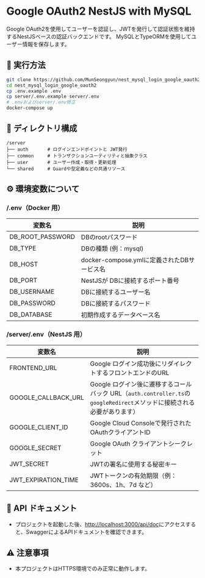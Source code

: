 # Google OAuth2 NestJS with MySQL

Google OAuth2を使用してユーザーを認証し、JWTを発行して認証状態を維持するNestJSベースの認証バックエンドです。
MySQLとTypeORMを使用してユーザー情報を保存します。

## 🚀 実行方法

```bash
git clone https://github.com/MunSeongyun/nest_mysql_login_google_oauth2.git
cd nest_mysql_login_google_oauth2
cp .env.example .env
cp server/.env.example server/.env
# .envおよびserver/.env修正
docker-compose up
```

## 📁 ディレクトリ構成

```text
/server
├── auth       # ログインエンドポイントと JWT発行
├── common     # トランザクションユーティリティと抽象クラス
├── user       # ユーザー作成・取得・更新処理
└── shared     # Guardや型定義などの共通リソース
```

## ⚙️ 環境変数について

### /.env（Docker 用）

|変数名|説明|
|---|---|
|DB\_ROOT\_PASSWORD|DBのrootパスワード|
|DB\_TYPE|DBの種類 (例：mysql)|
|DB\_HOST|docker-compose.ymlに定義されたDBサービス名|
|DB\_PORT|NestJSが DBに接続するポート番号|
|DB\_USERNAME|DBに接続するユーザー名|
|DB\_PASSWORD|DBに接続するパスワード|
|DB\_DATABASE|初期作成するデータベース名|

### /server/.env（NestJS 用）

|変数名|説明|
|---|---|
|FRONTEND\_URL|Google ログイン成功後にリダイレクトするフロントエンドのURL|
|GOOGLE\_CALLBACK\_URL|Google ログイン後に遷移するコールバック URL（`auth.controller.ts`の`googleRedirect`メソッドに接続される必要があります）|
|GOOGLE\_CLIENT\_ID|Google Cloud Consoleで発行されたOAuthクライアントID|
|GOOGLE\_SECRET|Google OAuth クライアントシークレット|
|JWT\_SECRET|JWTの署名に使用する秘密キー|
|JWT\_EXPIRATION\_TIME|JWTトークンの有効期限（例：3600s、1h、7d など）|

## 📡 API ドキュメント

- プロジェクトを起動した後、[http://localhost:3000/api/doc](http://localhost:3000/api/doc)にアクセスすると、SwaggerによるAPIドキュメントを確認できます。

## ⚠️ 注意事項

- 本プロジェクトはHTTPS環境でのみ正常に動作します。